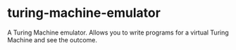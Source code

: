 # turing-machine-emulator
A Turing Machine emulator. Allows you to write programs for a virtual Turing Machine and see the outcome.

